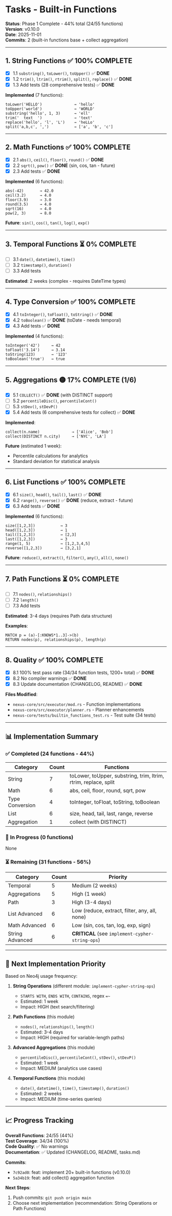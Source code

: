 # Tasks - Built-in Functions

**Status**: Phase 1 Complete - 44% total (24/55 functions)  
**Version**: v0.10.0  
**Date**: 2025-11-01  
**Commits**: 2 (built-in functions base + collect aggregation)

---

## 1. String Functions ✅ **100% COMPLETE**
- [x] 1.1 `substring()`, `toLower()`, `toUpper()` ✅ **DONE**
- [x] 1.2 `trim()`, `ltrim()`, `rtrim()`, `split()`, `replace()` ✅ **DONE**
- [x] 1.3 Add tests (28 comprehensive tests) ✅ **DONE**

**Implemented** (7 functions):
```cypher
toLower('HELLO')              → 'hello'
toUpper('world')              → 'WORLD'
substring('hello', 1, 3)      → 'ell'
trim('  text  ')              → 'text'
replace('hello', 'l', 'L')    → 'heLLo'
split('a,b,c', ',')           → ['a', 'b', 'c']
```

---

## 2. Math Functions ✅ **100% COMPLETE**
- [x] 2.1 `abs()`, `ceil()`, `floor()`, `round()` ✅ **DONE**
- [x] 2.2 `sqrt()`, `pow()` ✅ **DONE** (sin, cos, tan - future)
- [x] 2.3 Add tests ✅ **DONE**

**Implemented** (6 functions):
```cypher
abs(-42)       → 42.0
ceil(3.2)      → 4.0
floor(3.9)     → 3.0
round(3.5)     → 4.0
sqrt(16)       → 4.0
pow(2, 3)      → 8.0
```

**Future**: `sin()`, `cos()`, `tan()`, `log()`, `exp()`

---

## 3. Temporal Functions ⏳ **0% COMPLETE**
- [ ] 3.1 `date()`, `datetime()`, `time()`
- [ ] 3.2 `timestamp()`, `duration()`
- [ ] 3.3 Add tests

**Estimated**: 2 weeks (complex - requires DateTime types)

---

## 4. Type Conversion ✅ **100% COMPLETE**
- [x] 4.1 `toInteger()`, `toFloat()`, `toString()` ✅ **DONE**
- [x] 4.2 `toBoolean()` ✅ **DONE** (toDate - needs temporal)
- [x] 4.3 Add tests ✅ **DONE**

**Implemented** (4 functions):
```cypher
toInteger('42')     → 42
toFloat('3.14')     → 3.14
toString(123)       → '123'
toBoolean('true')   → true
```

---

## 5. Aggregations 🟡 **17% COMPLETE** (1/6)
- [x] 5.1 `COLLECT()` ✅ **DONE** (with DISTINCT support)
- [ ] 5.2 `percentileDisc()`, `percentileCont()`
- [ ] 5.3 `stDev()`, `stDevP()`
- [x] 5.4 Add tests (6 comprehensive tests for collect) ✅ **DONE**

**Implemented**:
```cypher
collect(n.name)              → ['Alice', 'Bob']
collect(DISTINCT n.city)     → ['NYC', 'LA']
```

**Future** (estimated 1 week):
- Percentile calculations for analytics
- Standard deviation for statistical analysis

---

## 6. List Functions ✅ **100% COMPLETE**
- [x] 6.1 `size()`, `head()`, `tail()`, `last()` ✅ **DONE**
- [x] 6.2 `range()`, `reverse()` ✅ **DONE** (reduce, extract - future)
- [x] 6.3 Add tests ✅ **DONE**

**Implemented** (6 functions):
```cypher
size([1,2,3])           → 3
head([1,2,3])           → 1
tail([1,2,3])           → [2,3]
last([1,2,3])           → 3
range(1, 5)             → [1,2,3,4,5]
reverse([1,2,3])        → [3,2,1]
```

**Future**: `reduce()`, `extract()`, `filter()`, `any()`, `all()`, `none()`

---

## 7. Path Functions ⏳ **0% COMPLETE**
- [ ] 7.1 `nodes()`, `relationships()`
- [ ] 7.2 `length()`
- [ ] 7.3 Add tests

**Estimated**: 3-4 days (requires Path data structure)

**Examples**:
```cypher
MATCH p = (a)-[:KNOWS*1..3]->(b)
RETURN nodes(p), relationships(p), length(p)
```

---

## 8. Quality ✅ **100% COMPLETE**
- [x] 8.1 100% test pass rate (34/34 function tests, 1200+ total) ✅ **DONE**
- [x] 8.2 No compiler warnings ✅ **DONE**
- [x] 8.3 Update documentation (CHANGELOG, README) ✅ **DONE**

**Files Modified**:
- `nexus-core/src/executor/mod.rs` - Function implementations
- `nexus-core/src/executor/planner.rs` - Planner enhancements
- `nexus-core/tests/builtin_functions_test.rs` - Test suite (34 tests)

---

## 📊 Implementation Summary

### ✅ **Completed (24 functions - 44%)**
| Category | Count | Functions |
|----------|-------|-----------|
| String | 7 | toLower, toUpper, substring, trim, ltrim, rtrim, replace, split |
| Math | 6 | abs, ceil, floor, round, sqrt, pow |
| Type Conversion | 4 | toInteger, toFloat, toString, toBoolean |
| List | 6 | size, head, tail, last, range, reverse |
| Aggregation | 1 | collect (with DISTINCT) |

### 🔄 **In Progress (0 functions)**
None

### ⏳ **Remaining (31 functions - 56%)**
| Category | Count | Priority |
|----------|-------|----------|
| Temporal | 5 | Medium (2 weeks) |
| Aggregations | 5 | High (1 week) |
| Path | 3 | High (3-4 days) |
| List Advanced | 6 | Low (reduce, extract, filter, any, all, none) |
| Math Advanced | 6 | Low (sin, cos, tan, log, exp, sign) |
| String Advanced | 6 | **CRITICAL** (see `implement-cypher-string-ops`) |

---

## 🎯 Next Implementation Priority

Based on Neo4j usage frequency:

1. **String Operations** (different module: `implement-cypher-string-ops`)
   - `STARTS WITH`, `ENDS WITH`, `CONTAINS`, regex `=~`
   - Estimated: 1 week
   - Impact: HIGH (text search/filtering)

2. **Path Functions** (this module)
   - `nodes()`, `relationships()`, `length()`
   - Estimated: 3-4 days
   - Impact: HIGH (required for variable-length paths)

3. **Advanced Aggregations** (this module)
   - `percentileDisc()`, `percentileCont()`, `stDev()`, `stDevP()`
   - Estimated: 1 week
   - Impact: MEDIUM (analytics use cases)

4. **Temporal Functions** (this module)
   - `date()`, `datetime()`, `time()`, `timestamp()`, `duration()`
   - Estimated: 2 weeks
   - Impact: MEDIUM (time-series queries)

---

## 📈 Progress Tracking

**Overall Functions**: 24/55 (44%)  
**Test Coverage**: 34/34 (100%)  
**Code Quality**: ✅ No warnings  
**Documentation**: ✅ Updated (CHANGELOG, README, tasks.md)

**Commits**:
- `7c92ad0`: feat: implement 20+ built-in functions (v0.10.0)
- `5a34b19`: feat: add collect() aggregation function

**Next Steps**:
1. Push commits: `git push origin main`
2. Choose next implementation (recommendation: String Operations or Path Functions)
